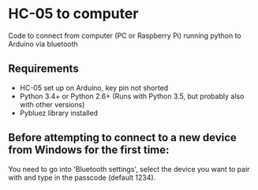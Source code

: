 # HC-05 to computer

Code to connect from computer (PC or Raspberry Pi) running python to Arduino via bluetooth


## Requirements

- HC-05 set up on Arduino, key pin not shorted
- Python 3.4+ or Python 2.6+ (Runs with Python 3.5, but probably also with other versions)
- Pybluez library installed

## Before attempting to connect to a new device from Windows for the first time:

You need to go into 'Bluetooth settings', select the device you want to pair with and type in the passcode (default 1234).


